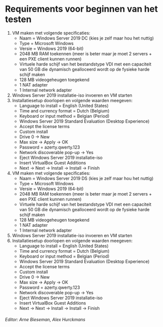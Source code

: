 # Requirements voor beginnen van het testen

1. VM maken met volgende specificaties:
    - Naam = Windows Server 2019 DC (kies je zelf maar hou het nuttig)
    - Type = Microsoft Windows
    - Versie = Windows 2019 (64-bit)
    - 2048 MB RAM toekennen (meer is beter maar je moet 2 servers + een PXE client kunnen runnen)
    - Virtuele harde schijf van het bestandstype VDI met een capaciteit van 50 GB die dynamisch gealloceerd wordt op de fysieke harde schijf maken
    - 128 MB videogeheugen toegekend
    - 1 NAT adapter
    - 1 Internal network adapter
2. Windows Server 2019 installatie-iso invoeren en VM starten
3. Installatiesetup doorlopen en volgende waarden meegeven:
    - Language to install = English (United States)
    - Time and currency format = Dutch (Belgium)
    - Keyboard or input method = Belgian (Period)
    - Windows Server 2019 Standard Evaluation (Desktop Experience)
    - Accept the license terms
    - Custom install
    - Drive 0 -> New
    - Max size -> Apply -> OK
    - Password = azerty.qwerty.123
    - Network discoverable pop-up -> Yes
    - Eject Windows Server 2019 installatie-iso
    - Insert VirtualBox Guest Additions
    - Next -> Next -> Install -> Install -> Finish
4. VM maken met volgende specificaties:
    - Naam = Windows Server 2019 DS (kies je zelf maar hou het nuttig)
    - Type = Microsoft Windows
    - Versie = Windows 2019 (64-bit)
    - 2048 MB RAM toekennen (meer is beter maar je moet 2 servers + een PXE client kunnen runnen)
    - Virtuele harde schijf van het bestandstype VDI met een capaciteit van 50 GB die dynamisch gealloceerd wordt op de fysieke harde schijf maken
    - 128 MB videogeheugen toegekend
    - 1 NAT adapter
    - 1 Internal network adapter
5. Windows Server 2019 installatie-iso invoeren en VM starten
6. Installatiesetup doorlopen en volgende waarden meegeven:
    - Language to install = English (United States)
    - Time and currency format = Dutch (Belgium)
    - Keyboard or input method = Belgian (Period)
    - Windows Server 2019 Standard Evaluation (Desktop Experience)
    - Accept the license terms
    - Custom install
    - Drive 0 -> New
    - Max size -> Apply -> OK
    - Password = azerty.qwerty.123
    - Network discoverable pop-up -> Yes
    - Eject Windows Server 2019 installatie-iso
    - Insert VirtualBox Guest Additions
    - Next -> Next -> Install -> Install -> Finish
###### Editor: Arne Bieseman, Alex Hurckmans  
